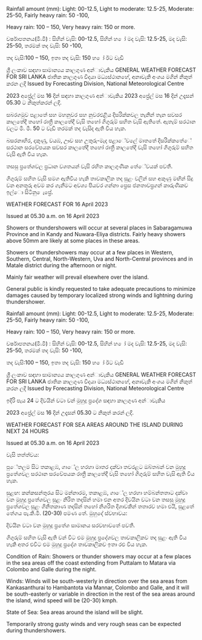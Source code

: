 Rainfall amount (mm): Light: 00-12.5, Light to moderate: 12.5-25, Moderate: 25-50, Fairly heavy rain: 50 -100,

Heavy rain: 100 – 150, Very heavy rain: 150 or more.

වර්ෂාපතනය(මි.මී) : සිහින් වැසි: 00-12.5, සිහින් හ ෝ මද වැසි: 12.5-25, මද වැසි: 25-50, තරමක් තද වැසි: 50 -100,

තද වැසි:100 – 150, ඉතා තද වැසි: 150 හ ෝ ඊට වැඩි

ශ්‍රී ලංකාව සඳහා සාමාන්‍යය කාලගුණ අන්‍ාවැකිය GENERAL WEATHER FORECAST FOR SRI LANKA ජාතික කාලගුණ විදයා මධ්‍යස්ථානහේ, අනාවැකි අංශය මගින් නිකුත් කරන ලදි Issued by Forecasting Division, National Meteorological Centre

2023 අප්‍රේල් මස 16 දින්‍ සඳහා කාලගුණ අන්‍ාවැකිය 2023 අප්‍රේල් මස 16 දින්‍ උදෑසන්‍ 05.30 ට නිකුත්කරන්‍ ලදි.

සබරගමුව පළාතේ සහ මහනුවර සහ නුවරඑළිය දිසරික්කවල තැනින් තැන සවසර කාලතේදී තහෝ රාත්‍රී කාලතේදී වැසි තහෝ ගිගුරුම් සහිත වැසි ඇතිතේ. ඇතැම් සරථාන වලට මි. මී. 50 ට වැඩි තරමක් තද වැසිද ඇති විය හැක.

බසරනාහිර, දකුණු, වයඹ, ඌව සහ උතුරු-මැද පළාේවලේ මාතතේ දිසරික්කතේේ සරථාන සරවේපයක සවසර කාලතේදී තහෝ රාත්‍රී කාලතේදී වැසි තහෝ ගිගුරුම් සහිත වැසි ඇති විය හැක.

තසසු ප්‍රතේශවල ප්‍රධාන වශතයන් වැසි රහිත කාලගුණික තේේවයක් පවතී.

ගිගුරුම් සහිත වැසි සමග ඇතිවිය හැකි තාවකාලික තද සුළං වලින් සහ අකුණු මඟින් සිදු වන අනතුරු අවම කර ගැනීමට අවශ්‍ය පියවර ගන්නා ප්‍රෙස ජනතාවප්‍රගන් කාරුණිකව ඉල්ො සිටිනු ෙැප්‍රේ.

WEATHER FORECAST FOR 16 April 2023

Issued at 05.30 a.m. on 16 April 2023

Showers or thundershowers will occur at several places in Sabaragamuwa Province and in Kandy and Nuwara-Eliya districts. Fairly heavy showers above 50mm are likely at some places in these areas.

Showers or thundershowers may occur at a few places in Western, Southern, Central, North-Western, Uva and North-Central provinces and in Matale district during the afternoon or night.

Mainly fair weather will prevail elsewhere over the island.

General public is kindly requested to take adequate precautions to minimize damages caused by temporary localized strong winds and lightning during thundershower.

Rainfall amount (mm): Light: 00-12.5, Light to moderate: 12.5-25, Moderate: 25-50, Fairly heavy rain: 50 -100,

Heavy rain: 100 – 150, Very heavy rain: 150 or more.

වර්ෂාපතනය(මි.මී) : සිහින් වැසි: 00-12.5, සිහින් හ ෝ මද වැසි: 12.5-25, මද වැසි: 25-50, තරමක් තද වැසි: 50 -100,

තද වැසි:100 – 150, ඉතා තද වැසි: 150 හ ෝ ඊට වැඩි

ශ්‍රී ලංකාව සඳහා සාමාන්‍යය කාලගුණ අන්‍ාවැකිය GENERAL WEATHER FORECAST FOR SRI LANKA ජාතික කාලගුණ විදයා මධ්‍යස්ථානහේ, අනාවැකි අංශය මගින් නිකුත් කරන ලදි Issued by Forecasting Division, National Meteorological Centre

ඉදිරි පැය 24 ට දිවයින්‍ වටා වන්‍ මුහුදු ප්‍රදේශ සඳහා කාලගුණ අන්‍ාවැකිය

2023 අප්‍රේල් මස 16 දින්‍ උදෑසන්‍ 05.30 ට නිකුත් කරන්‍ ලදි.

WEATHER FORECAST FOR SEA AREAS AROUND THE ISLAND DURING NEXT 24 HOURS

Issued at 05.30 a.m. on 16 April 2023

වැසි තත්ත්වය:

පුේතලම සිට තකාළඹ, ගාේල හරහා මාතර දක්වා තවරළට ඔබ්තබන් වන මුහුදු ප්‍රතේශවල සරථාන සරවේපයක රාත්‍රී කාලතේදී වැසි තහෝ ගිගුරුම් සහිත වැසි ඇති විය හැක.

සුළඟ: කන්කසන්තුරය සිට මන්නාරම, තකාළඹ, ගාේල හරහා හම්බන්තතාට දක්වා වන මුහුදු ප්‍රතේශවල සුළං නිරිත තදසින් හමා එන අතර දිවයින වටා වන තසසු මුහුදු ප්‍රතේශවල සුළං ගිනිතකාණ තදසින් තහෝ නිශරිත දිශාවකින් තතාරව හමා එයි, සුළතේ තේගය පැ.කි.මී. (20-30) පමණ තේ. මුහුදේ ස්වභාවය:

දිවයින වටා වන මුහුදු ප්‍රතේශ සාමානය සරවභාවතේ පවතී.

ගිගුරුම් සහිත වැසි ඇති වන්‍ විට එම මුහුදු ප්‍රදේශවල තාවකාලිකව තද සුළං ඇති විය හැකි අතර එවිට එම මුහුදු ප්‍රදේශ තාවකාලිකව ඉතා රළු විය හැක.

Condition of Rain: Showers or thunder showers may occur at a few places in the sea areas off the coast extending from Puttalam to Matara via Colombo and Galle during the night.

Winds: Winds will be south-westerly in direction over the sea areas from Kankasanthurai to Hambantota via Mannar, Colombo and Galle, and it will be south-easterly or variable in direction in the rest of the sea areas around the island, wind speed will be (20-30) kmph.

State of Sea: Sea areas around the island will be slight.

Temporarily strong gusty winds and very rough seas can be expected during thundershowers.
